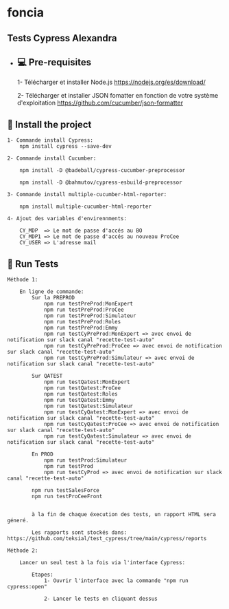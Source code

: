 # foncia
## Tests Cypress Alexandra
- ## 💻 Pre-requisites
    1- Télécharger et installer Node.js
        https://nodejs.org/es/download/
        
    2- Télécharger et installer JSON fomatter en fonction de votre système d'exploitation
        https://github.com/cucumber/json-formatter 

## 🚀 Install the project
    1- Commande install Cypress: 
        npm install cypress --save-dev
        
    2- Commande install Cucumber: 

        npm install -D @badeball/cypress-cucumber-preprocessor 
        
        npm install -D @bahmutov/cypress-esbuild-preprocessor
        
    3- Commande install multiple-cucumber-html-reporter:

        npm install multiple-cucumber-html-reporter
        
    4- Ajout des variables d'envirennments:

        CY_MDP  => Le mot de passe d'accés au BO
        CY_MDP1 => Le mot de passe d'accés au nouveau ProCee
        CY_USER => L'adresse mail


## 🚀 Run Tests
    Méthode 1: 

        En ligne de commande:
            Sur la PREPROD
                npm run testPreProd:MonExpert
                npm run testPreProd:ProCee
                npm run testPreProd:Simulateur
                npm run testPreProd:Roles
                npm run testPreProd:Emmy
                npm run testCyPreProd:MonExpert => avec envoi de notification sur slack canal "recette-test-auto"
                npm run testCyPreProd:ProCee => avec envoi de notification sur slack canal "recette-test-auto"
                npm run testCyPreProd:Simulateur => avec envoi de notification sur slack canal "recette-test-auto"

            Sur QATEST
                npm run testQatest:MonExpert
                npm run testQatest:ProCee
                npm run testQatest:Roles
                npm run testQatest:Emmy
                npm run testQatest:Simulateur
                npm run testCyQatest:MonExpert => avec envoi de notification sur slack canal "recette-test-auto"
                npm run testCyQatest:ProCee => avec envoi de notification sur slack canal "recette-test-auto"
                npm run testCyQatest:Simulateur => avec envoi de notification sur slack canal "recette-test-auto"

            En PROD
                npm run testProd:Simulateur
                npm run testProd
                npm run testCyProd => avec envoi de notification sur slack canal "recette-test-auto"

            npm run testSalesForce
            npm run testProCeeFront


            à la fin de chaque éxecution des tests, un rapport HTML sera géneré. 

            Les rapports sont stockés dans: https://github.com/teksial/test_cypress/tree/main/cypress/reports

    Méthode 2: 

        Lancer un seul test à la fois via l'interface Cypress:

            Etapes:
                1- Ouvrir l'interface avec la commande "npm run cypress:open"
                
                2- Lancer le tests en cliquant dessus
